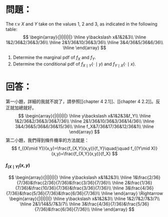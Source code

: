 # 問題：
The r.v $X$ and $Y$ take on the values 1, 2 and 3, as indicated in the following table:
$$
\begin{array}{|l|l|l|l|}
\hline
y\backslash x&1&2&3\\
\hline
1&2/36&2/36&3/36\\
\hline
2&1/36&10/36&3/36\\
\hline
3&4/36&5/36&6/36\\
\hline
\end{array}
$$
1. Determine the marginal pdf of $f_X$ and $f_Y$.
2. Determine the conditional pdf of $f_{X\mid Y}(\cdot\mid y)$ and $f_{Y\mid X}(\cdot\mid x)$.
# 回答：
第一小題，詳細的我就不說了，請參照[[chapter 4 2.1]]、[[chapter 4 2.2]]。反正就加總就好。
$$
\begin{array}{|l|l|l|l|}
\hline
y\backslash x&1&2&3&f_Y\\
\hline
1&2/36&2/36&3/36&7/36\\
\hline
2&1/36&10/36&3/36&14/36\\
\hline
3&4/36&5/36&6/36&15/36\\
\hline
f_X&7/36&17/36&12/36&1\\
\hline
\end{array}
$$
第二小題，我們得到條件機率的方法就是：
$$
f_{(X\mid Y)}(x,y)=\frac{f_{X,Y}(x,y)}{f_Y}\quad;\quad f_{(Y\mid X)}(x,y)=\frac{f_{X,Y}(x,y)}{f_X}
$$
#### $f_{(X\mid Y)}(x,y)$
$$
\begin{array}{|l|l|l|l|}
\hline
y\backslash x&1&2&3\\
\hline
1&\frac{2/36}{7/36}&\frac{2/36}{7/36}&\frac{3/36}{7/36}\\
\hline
2&\frac{1/36}{7/36}&\frac{10/36}{7/36}&\frac{3/36}{7/36}\\
\hline
3&\frac{4/36}{7/36}&\frac{5/36}{7/36}&\frac{6/36}{7/36}\\
\hline
\end{array}
\Rightarrow
\begin{array}{|l|l|l|l|}
\hline
y\backslash x&1&2&3\\
\hline
1&2/7&2/7&3/7\\
\hline
2&1/14&5/7&3/7\\
\hline
3&\frac{4/36}{7/36}&\frac{5/36}{7/36}&\frac{6/36}{7/36}\\
\hline
\end{array}
$$